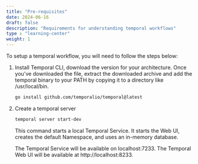 ```yaml
---
title: "Pre-requisites"
date: 2024-06-16
draft: false
description: "Requirements for understanding temporal workflows"
type : "learning-center"
weight: 1
---
```


To setup a temporal workflow, you will need to follow the steps below:

1. Install Temporal CLI, download the version for your architecture.
    Once you've downloaded the file, extract the downloaded archive and add the temporal binary to your PATH by copying it to a directory like /usr/local/bin.

    ```bash
    go install github.com/temporalio/temporal@latest
    ```

2. Create a temporal server

    ```bash
    temporal server start-dev
    ```

    This command starts a local Temporal Service. It starts the Web UI, creates the default Namespace, and uses an in-memory database.

    The Temporal Service will be available on localhost:7233.
    The Temporal Web UI will be available at http://localhost:8233.